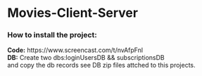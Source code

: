 # Movies-Client-Server

<h3>How to install the project:</h3>
<strong>Code:</strong> https://www.screencast.com/t/nvAfpFnl   <br/>
<strong>DB:</strong> Create two dbs:loginUsersDB && subscriptionsDB <br/>
and copy the db records see DB zip files attched to this projects.
